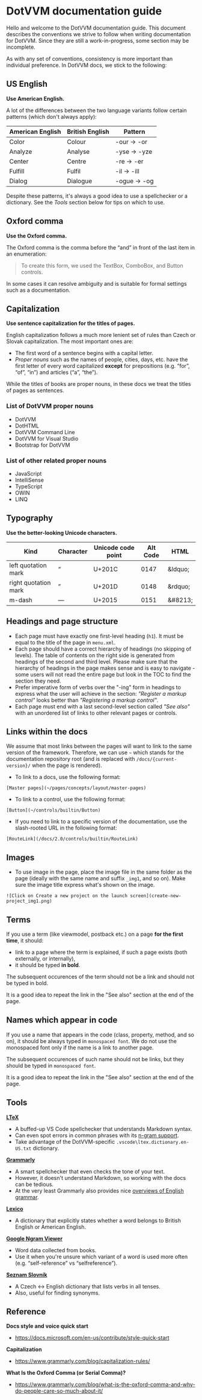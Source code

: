 # DotVVM documentation guide

Hello and welcome to the DotVVM documentation guide. This document describes the conventions we strive to follow when
writing documentation for DotVVM. Since they are still a work-in-progress, some section may be incomplete.

As with any set of conventions, consistency is more important than individual preference. In DotVVM docs, we stick to
the following:

## US English

**Use American English.**

A lot of the differences between the two language variants follow certain patterns (which don't always apply):

| American English | British English | Pattern      |
|------------------|-----------------|--------------|
| Color            | Colour          | -our -> -or  |
| Analyze          | Analyse         | -yse -> -yze |
| Center           | Centre          | -re -> -er   |
| Fulfill          | Fulfil          | -il -> -ill  |
| Dialog           | Dialogue        | -ogue -> -og |

Despite these patterns, it's always a good idea to use a spellchecker or a dictionary. See the _Tools_ section below
for tips on which to use.

## Oxford comma

**Use the Oxford comma.**

The Oxford comma is the comma before the “and” in front of the last item in an enumeration:

> To create this form, we used the TextBox, ComboBox, and Button controls.

In some cases it can resolve ambiguity and is suitable for formal settings such as a documentation.

## Capitalization

**Use sentence capitalization for the titles of pages.**

English capitalization follows a much more lenient set of rules than Czech or Slovak capitalization.
The most important ones are:

* The first word of a sentence begins with a capital letter.
* _Proper nouns_ such as the names of people, cities, days, etc. have the first letter of every word capitalized
  **except** for prepositions (e.g. “for”, “of”, “in”) and articles (“a”, “the”).

While the titles of books are proper nouns, in these docs we treat the titles of pages as sentences.

### List of DotVVM proper nouns

* DotVVM
* DotHTML
* DotVVM Command Line
* DotVVM for Visual Studio
* Bootstrap for DotVVM

### List of other related proper nouns

* JavaScript
* IntelliSense
* TypeScript
* OWIN
* LINQ

## Typography

**Use the better-looking Unicode characters.**

| Kind                  | Character | Unicode code point | Alt Code | HTML     |
|-----------------------|-----------|--------------------|----------|----------|
| left quotation mark   | “         | U+201C             | 0147     | &ldquo\; |
| right quotation mark  | ”         | U+201D             | 0148     | &rdquo\; |
| m-dash                | —         | U+2015             | 0151     | &#8213\; |

## Headings and page structure

* Each page must have exactly one first-level heading (`h1`). It must be equal to the title of the page in `menu.xml`.
* Each page should have a correct hierarchy of headings (no skipping of levels). The table of contents on the right side is generated from headings of the second and third level. Please make sure that the hierarchy of headings in the page makes sense and is easy to navigate - some users will not read the entire page but look in the TOC to find the section they need. 
* Prefer imperative form of verbs over the "-ing" form in headings to express what the user will achieve in the section: _"Register a markup control"_ looks better than _"Registering a markup control"_.
* Each page must end with a last second-level section called _"See also"_ with an unordered list of links to other relevant pages or controls.

## Links within the docs

We assume that most links between the pages will want to link to the same version of the framework. Therefore, we can use `~` which stands for the documentation repository root (and is replaced with `/docs/{current-version}/` when the page is rendered).

* To link to a docs, use the following format:

```
[Master pages](~/pages/concepts/layout/master-pages)
``` 

* To link to a control, use the following format:

```
[Button](~/controls/builtin/Button)
```

* If you need to link to a specific version of the documentation, use the slash-rooted URL in the following format:

```
[RouteLink](/docs/2.0/controls/builtin/RouteLink)
```

## Images

* To use image in the page, place the image file in the same folder as the page (ideally with the same name and suffix `_img1`, and so on). Make sure the image title express what's shown on the image.

```
![Click on Create a new project on the launch screen](create-new-project_img1.png)
```

## Terms

If you use a term (like viewmodel, postback etc.) on a page **for the first time**, it should:

* link to a page where the term is explained, if such a page exists (both externally, or internally),
* it should be typed **in bold**.

The subsequent occurences of the term should not be a link and should not be typed in bold.

It is a good idea to repeat the link in the "See also" section at the end of the page.

## Names which appear in code

If you use a name that appears in the code (class, property, method, and so on), it should be always typed in `monospaced font`. We do not use the monospaced font only if the name is a link to another page. 

The subsequent occurences of such name should not be links, but they should be typed in `monospaced font`.

It is a good idea to repeat the link in the "See also" section at the end of the page.

## Tools

**[LTeX](https://marketplace.visualstudio.com/items?itemName=valentjn.vscode-ltex)**
* A buffed-up VS Code spellchecker that understands Markdown syntax.
* Can even spot errors in common phrases with its [n-gram support](https://dev.languagetool.org/finding-errors-using-n-gram-data.html).
* Take advantage of the DotVVM-specific `.vscode\ltex.dictionary.en-US.txt` dictionary.

**[Grammarly](https://www.grammarly.com/)**
* A smart spellchecker that even checks the tone of your text.
* However, it doesn't understand Markdown, so working with the docs can be tedious.
* At the very least Grammarly also provides nice [overviews of English grammar](https://www.grammarly.com/blog/).

**[Lexico](https://www.lexico.com)**
* A dictionary that explicitly states whether a word belongs to British English or American English.

**[Google Ngram Viewer](https://books.google.com/ngrams)**
* Word data collected from books.
* Use it when you're unsure which variant of a word is used more often (e.g. “self-reference” vs “selfreference”).

**[Seznam Slovník](https://slovnik.seznam.cz)**
* A Czech <-> English dictionary that lists verbs in all tenses.
* Also, useful for finding synonyms.

## Reference

**Docs style and voice quick start**
* https://docs.microsoft.com/en-us/contribute/style-quick-start

**Capitalization**
* https://www.grammarly.com/blog/capitalization-rules/

**What Is the Oxford Comma (or Serial Comma)?**
* https://www.grammarly.com/blog/what-is-the-oxford-comma-and-why-do-people-care-so-much-about-it/
